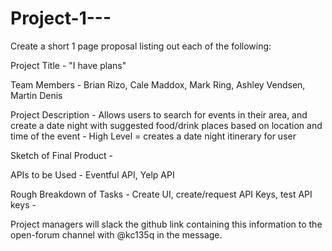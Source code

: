 # Project-1---

Create a short 1 page proposal listing out each of the following:

Project Title - "I have plans" 

Team Members - Brian Rizo, Cale Maddox, Mark Ring, Ashley Vendsen, Martin Denis

Project Description - Allows users to search for events in their area, and create a date night with suggested food/drink places based on location and time of the event - High Level = creates a date night itinerary for user

Sketch of Final Product - 

APIs to be Used - Eventful API, Yelp API

Rough Breakdown of Tasks - Create UI, create/request API Keys, test API keys -

Project managers will slack the github link containing this information to the open-forum channel with @kc135q in the message.